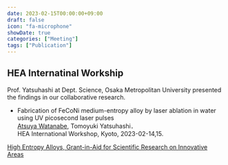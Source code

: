```yaml
---
date: 2023-02-15T00:00:00+09:00
draft: false
icon: "fa-microphone"
showDate: true
categories: ["Meeting"]
tags: ["Publication"]
---
```


## HEA Internatinal Workship
Prof. Yatsuhashi at Dept. Science, Osaka Metropolitan University presented the findings in our collaborative research.

* Fabrication of FeCoNi medium-entropy alloy by laser ablation in water using UV picosecond laser pulses  
<u>Atsuya Watanabe</u>, Tomoyuki Yatsuhashi．  
HEA International Workshop, Kyoto, 2023-02-14,15.

<i class="fa fa-link"></i>
[High Entropy Alloys, Grant-in-Aid for Scientific Research on Innovative Areas](https://highentropy.mtl.kyoto-u.ac.jp/en)
